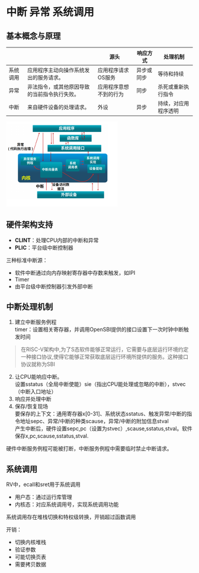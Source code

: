 # 中断 异常 系统调用

## 基本概念与原理

|                  |                                                                                          |                   源头                   |   响应方式   |             处理机制             |
| ------------- | ---------------------------------------------------------------------- | ----------------------------------- | ---------------- | -------------------------------- |
| 系统调用 | 应用程序主动向操作系统发出的服务请求。             | 应用程序请求OS服务       | 异步或同步 | 等待和持续                     |
| 异常         | 非法指令，或其他原因导致的当前指令执行失败。 | 应用程序意想不到的行为 | 同步             | 杀死或重新执行指令     |
| 中断         | 来自硬件设备的处理请求。                                         | 外设                                     | 异步             | 持续，对应用程序透明 |

![](_v_images/20200224101239404_87441017.png)

## 硬件架构支持

- **CLINT**：处理CPU内部的中断和异常
- **PLIC**：平台级中断控制器

三种标准中断源：
- 软件中断通过向内存映射寄存器中存数来触发，如IPI
- Timer
- 由平台级中断控制器引发外部中断

## 中断处理机制

1. 建立中断服务例程  
timer：设置相关寄存器，并调用OpenSBI提供的接口设置下一次时钟中断触发时间
> 在RISC-V架构中,为了S态软件能够正常运行，它需要与底层运行环境约定一种接口协议,使得它能够正常获取底层运行环境所提供的服务。这种接口协议就称为SBI
2. 让CPU能响应中断。  
设置sstatus（全局中断使能）sie（指出CPU能处理或忽略的中断），stvec（中断入口地址）
3. 响应并处理中断
4. 保存/恢复现场  
要保存的上下文：通用寄存器x[0-31]、系统状态sstatus、触发异常/中断的指令地址sepc、异常/中断的种类scause，异常/中断的附加信息stval   
产生中断后，硬件设置sepc,pc（设置为stvec）,scause,sstatus,stval。软件保存x,pc,scause,sstatus,stval.

硬件中断服务例程可能被打断，中断服务例程中需要临时禁止中断请求。

## 系统调用

RV中，ecall和sret用于系统调用

- 用户态：通过运行库管理
- 内核态：对应系统调用号，实现系统调用功能

系统调用存在堆栈切换和特权级转换，开销超过函数调用

开销：
- 切换内核堆栈
- 验证参数
- 可能切换页表
- 需要拷贝数据